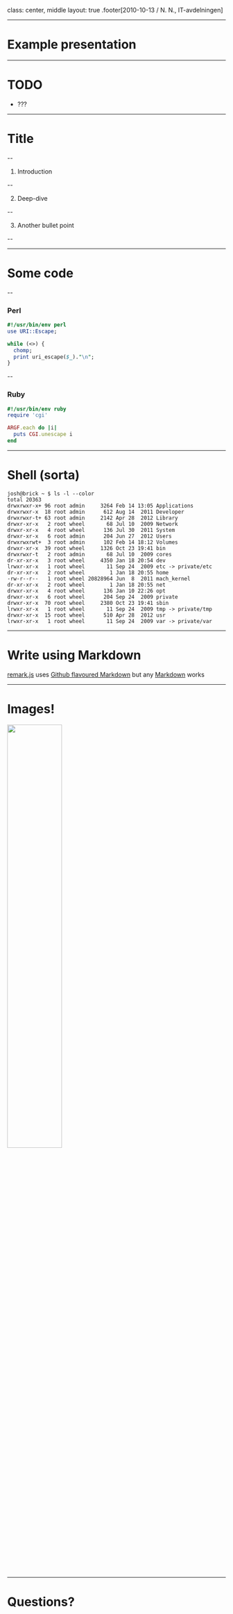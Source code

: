 class: center, middle
layout: true
.footer[2010-10-13 / N. N., IT-avdelningen]

---

# Example presentation

---

# TODO
* ???

---

# Title

--

1. Introduction

--

2. Deep-dive

--

3. Another bullet point

--

---

# Some code

--

### Perl

```perl
#!/usr/bin/env perl
use URI::Escape;

while (<>) {
  chomp;
  print uri_escape($_)."\n";
}
```

--

### Ruby

```ruby
#!/usr/bin/env ruby
require 'cgi'

ARGF.each do |i|
  puts CGI.unescape i
end
```

---

# Shell (sorta)

```terminal
josh@brick ~ $ ls -l --color
total 20363
drwxrwxr-x+ 96 root admin     3264 Feb 14 13:05 Applications
drwxrwxr-x  18 root admin      612 Aug 14  2011 Developer
drwxrwxr-t+ 63 root admin     2142 Apr 28  2012 Library
drwxr-xr-x   2 root wheel       68 Jul 10  2009 Network
drwxr-xr-x   4 root wheel      136 Jul 30  2011 System
drwxr-xr-x   6 root admin      204 Jun 27  2012 Users
drwxrwxrwt+  3 root admin      102 Feb 14 18:12 Volumes
drwxr-xr-x  39 root wheel     1326 Oct 23 19:41 bin
drwxrwxr-t   2 root admin       68 Jul 10  2009 cores
dr-xr-xr-x   3 root wheel     4350 Jan 18 20:54 dev
lrwxr-xr-x   1 root wheel       11 Sep 24  2009 etc -> private/etc
dr-xr-xr-x   2 root wheel        1 Jan 18 20:55 home
-rw-r--r--   1 root wheel 20828964 Jun  8  2011 mach_kernel
dr-xr-xr-x   2 root wheel        1 Jan 18 20:55 net
drwxr-xr-x   4 root wheel      136 Jan 10 22:26 opt
drwxr-xr-x   6 root wheel      204 Sep 24  2009 private
drwxr-xr-x  70 root wheel     2380 Oct 23 19:41 sbin
lrwxr-xr-x   1 root wheel       11 Sep 24  2009 tmp -> private/tmp
drwxr-xr-x  15 root wheel      510 Apr 28  2012 usr
lrwxr-xr-x   1 root wheel       11 Sep 24  2009 var -> private/var
```


---

# Write using Markdown

[remark.js](https://github.com/gnab/remark) uses [Github flavoured Markdown](https://help.github.com/categories/writing-on-github/) but any [Markdown](https://daringfireball.net/projects/markdown/syntax) works

---

# Images!

<img src="https://assets-cdn.github.com/images/modules/logos_page/Octocat.png" height="50%" width="50%" />

---

# Questions?
